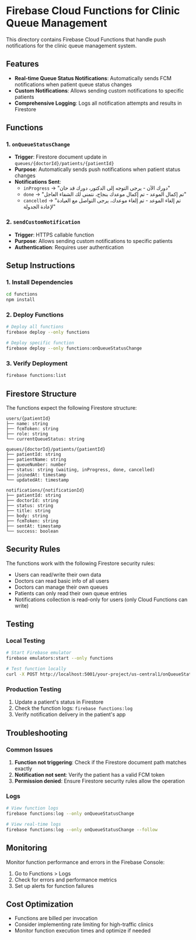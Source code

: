 # Firebase Cloud Functions for Clinic Queue Management

This directory contains Firebase Cloud Functions that handle push notifications for the clinic queue management system.

## Features

- **Real-time Queue Status Notifications**: Automatically sends FCM notifications when patient queue status changes
- **Custom Notifications**: Allows sending custom notifications to specific patients
- **Comprehensive Logging**: Logs all notification attempts and results in Firestore

## Functions

### 1. `onQueueStatusChange`

- **Trigger**: Firestore document update in `queues/{doctorId}/patients/{patientId}`
- **Purpose**: Automatically sends push notifications when patient status changes
- **Notifications Sent**:
  - `inProgress` → "دورك الآن - يرجى التوجه إلى الدكتور، دورك قد حان"
  - `done` → "تم إكمال الموعد - تم إكمال موعدك بنجاح، نتمنى لك الشفاء العاجل"
  - `cancelled` → "تم إلغاء الموعد - تم إلغاء موعدك، يرجى التواصل مع العيادة لإعادة الجدولة"

### 2. `sendCustomNotification`

- **Trigger**: HTTPS callable function
- **Purpose**: Allows sending custom notifications to specific patients
- **Authentication**: Requires user authentication

## Setup Instructions

### 1. Install Dependencies

```bash
cd functions
npm install
```

### 2. Deploy Functions

```bash
# Deploy all functions
firebase deploy --only functions

# Deploy specific function
firebase deploy --only functions:onQueueStatusChange
```

### 3. Verify Deployment

```bash
firebase functions:list
```

## Firestore Structure

The functions expect the following Firestore structure:

```
users/{patientId}
├── name: string
├── fcmToken: string
├── role: string
└── currentQueueStatus: string

queues/{doctorId}/patients/{patientId}
├── patientId: string
├── patientName: string
├── queueNumber: number
├── status: string (waiting, inProgress, done, cancelled)
├── joinedAt: timestamp
└── updatedAt: timestamp

notifications/{notificationId}
├── patientId: string
├── doctorId: string
├── status: string
├── title: string
├── body: string
├── fcmToken: string
├── sentAt: timestamp
└── success: boolean
```

## Security Rules

The functions work with the following Firestore security rules:

- Users can read/write their own data
- Doctors can read basic info of all users
- Doctors can manage their own queues
- Patients can only read their own queue entries
- Notifications collection is read-only for users (only Cloud Functions can write)

## Testing

### Local Testing

```bash
# Start Firebase emulator
firebase emulators:start --only functions

# Test function locally
curl -X POST http://localhost:5001/your-project/us-central1/onQueueStatusChange
```

### Production Testing

1. Update a patient's status in Firestore
2. Check the function logs: `firebase functions:log`
3. Verify notification delivery in the patient's app

## Troubleshooting

### Common Issues

1. **Function not triggering**: Check if the Firestore document path matches exactly
2. **Notification not sent**: Verify the patient has a valid FCM token
3. **Permission denied**: Ensure Firestore security rules allow the operation

### Logs

```bash
# View function logs
firebase functions:log --only onQueueStatusChange

# View real-time logs
firebase functions:log --only onQueueStatusChange --follow
```

## Monitoring

Monitor function performance and errors in the Firebase Console:

1. Go to Functions > Logs
2. Check for errors and performance metrics
3. Set up alerts for function failures

## Cost Optimization

- Functions are billed per invocation
- Consider implementing rate limiting for high-traffic clinics
- Monitor function execution times and optimize if needed
